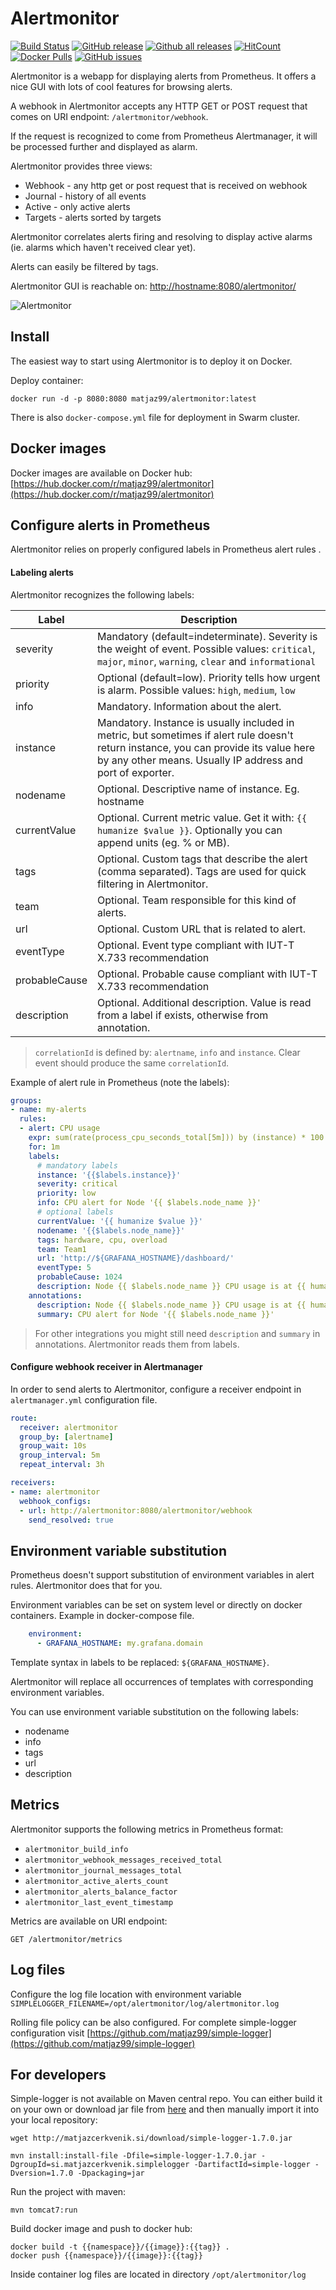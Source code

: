 # Alertmonitor

[![Build Status](https://semaphoreci.com/api/v1/matjaz99/alertmonitor/branches/master/shields_badge.svg)](https://semaphoreci.com/matjaz99/alertmonitor)
[![GitHub release](https://img.shields.io/github/release/matjaz99/alertmonitor.svg)](https://GitHub.com/matjaz99/alertmonitor/releases/)
[![Github all releases](https://img.shields.io/github/downloads/matjaz99/alertmonitor/total.svg)](https://GitHub.com/matjaz99/alertmonitor/releases/)
[![HitCount](http://hits.dwyl.io/matjaz99/alertmonitor.svg)](http://hits.dwyl.io/matjaz99/alertmonitor)
[![Docker Pulls](https://img.shields.io/docker/pulls/matjaz99/alertmonitor.svg)](https://hub.docker.com/r/matjaz99/alertmonitor)
[![GitHub issues](https://img.shields.io/github/issues/matjaz99/alertmonitor.svg)](https://GitHub.com/matjaz99/alertmonitor/issues/)

Alertmonitor is a webapp for displaying alerts from Prometheus. It offers a nice GUI with lots of cool features for browsing alerts.

A webhook in Alertmonitor accepts any HTTP GET or POST request that comes on URI endpoint: `/alertmonitor/webhook`.

If the request is recognized to come from Prometheus Alertmanager, it will be processed further and displayed as alarm.

Alertmonitor provides three views:
- Webhook - any http get or post request that is received on webhook
- Journal - history of all events
- Active - only active alerts
- Targets - alerts sorted by targets

Alertmonitor correlates alerts firing and resolving to display active alarms (ie. alarms which haven't received clear yet).

Alerts can easily be filtered by tags.

Alertmonitor GUI is reachable on: [http://hostname:8080/alertmonitor/](http://hostname:8080/alertmonitor/)

![Alertmonitor](docs/overview.png)


## Install

The easiest way to start using Alertmonitor is to deploy it on Docker.

Deploy container:

```
docker run -d -p 8080:8080 matjaz99/alertmonitor:latest
```

There is also `docker-compose.yml` file for deployment in Swarm cluster.

## Docker images

Docker images are available on Docker hub: [https://hub.docker.com/r/matjaz99/alertmonitor](https://hub.docker.com/r/matjaz99/alertmonitor)

## Configure alerts in Prometheus

Alertmonitor relies on properly configured labels in Prometheus alert rules .

#### Labeling alerts

Alertmonitor recognizes the following labels:

| Label       |      Description        |
|-------------|-------------------------|
| severity    | Mandatory (default=indeterminate). Severity is the weight of event. Possible values: `critical`, `major`, `minor`, `warning`, `clear` and `informational` |
| priority    | Optional (default=low). Priority tells how urgent is alarm. Possible values: `high`, `medium`, `low` |
| info        | Mandatory. Information about the alert. |
| instance    | Mandatory. Instance is usually included in metric, but sometimes if alert rule doesn't return instance, you can provide its value here by any other means. Usually IP address and port of exporter. |
| nodename    | Optional. Descriptive name of instance. Eg. hostname |
| currentValue | Optional. Current metric value. Get it with: `{{ humanize $value }}`. Optionally you can append units (eg. % or MB).
| tags        | Optional. Custom tags that describe the alert (comma separated). Tags are used for quick filtering in Alertmonitor. |
| team        | Optional. Team responsible for this kind of alerts. |
| url        | Optional. Custom URL that is related to alert. |
| eventType   | Optional. Event type compliant with IUT-T X.733 recommendation |
| probableCause | Optional. Probable cause compliant with IUT-T X.733 recommendation |
| description | Optional. Additional description. Value is read from a label if exists, otherwise from annotation. |

> `correlationId` is defined by: `alertname`, `info` and `instance`. Clear event should produce the same `correlationId`.

Example of alert rule in Prometheus (note the labels):

```yaml
groups:
- name: my-alerts
  rules:
  - alert: CPU usage
    expr: sum(rate(process_cpu_seconds_total[5m])) by (instance) * 100 > 80
    for: 1m
    labels:
      # mandatory labels
      instance: '{{$labels.instance}}'
      severity: critical
      priority: low
      info: CPU alert for Node '{{ $labels.node_name }}'
      # optional labels
      currentValue: '{{ humanize $value }}'
      nodename: '{{$labels.node_name}}'
      tags: hardware, cpu, overload
      team: Team1
      url: 'http://${GRAFANA_HOSTNAME}/dashboard/'
      eventType: 5
      probableCause: 1024
      description: Node {{ $labels.node_name }} CPU usage is at {{ humanize $value}}%.
    annotations:
      description: Node {{ $labels.node_name }} CPU usage is at {{ humanize $value}}%.
      summary: CPU alert for Node '{{ $labels.node_name }}'
```

> For other integrations you might still need `description` and `summary` in annotations. Alertmonitor reads them from labels.


#### Configure webhook receiver in Alertmanager

In order to send alerts to Alertmonitor, configure a receiver endpoint in `alertmanager.yml` configuration file.

```yaml
route:
  receiver: alertmonitor
  group_by: [alertname]
  group_wait: 10s
  group_interval: 5m
  repeat_interval: 3h

receivers:
- name: alertmonitor
  webhook_configs:
  - url: http://alertmonitor:8080/alertmonitor/webhook
    send_resolved: true
```

## Environment variable substitution

Prometheus doesn't support substitution of environment variables in alert rules. Alertmonitor does that for you.

Environment variables can be set on system level or directly on docker containers. Example in docker-compose file.

```yaml
    environment:
      - GRAFANA_HOSTNAME: my.grafana.domain
```

Template syntax in labels to be replaced: `${GRAFANA_HOSTNAME}`.

Alertmonitor will replace all occurrences of templates with corresponding environment variables.

You can use environment variable substitution on the following labels:
- nodename
- info
- tags
- url
- description

## Metrics

Alertmonitor supports the following metrics in Prometheus format:
- `alertmonitor_build_info`
- `alertmonitor_webhook_messages_received_total`
- `alertmonitor_journal_messages_total`
- `alertmonitor_active_alerts_count`
- `alertmonitor_alerts_balance_factor`
- `alertmonitor_last_event_timestamp`

Metrics are available on URI endpoint:

```
GET /alertmonitor/metrics
```

## Log files

Configure the log file location with environment variable `SIMPLELOGGER_FILENAME=/opt/alertmonitor/log/alertmonitor.log`

Rolling file policy can be also configured. For complete simple-logger configuration visit [https://github.com/matjaz99/simple-logger](https://github.com/matjaz99/simple-logger)

## For developers

Simple-logger is not available on Maven central repo. You can either build it on your own 
or download jar file from [here](http://matjazcerkvenik.si/download/simple-logger-1.6.4.jar) 
and then manually import it into your local repository:

```
wget http://matjazcerkvenik.si/download/simple-logger-1.7.0.jar

mvn install:install-file -Dfile=simple-logger-1.7.0.jar -DgroupId=si.matjazcerkvenik.simplelogger -DartifactId=simple-logger -Dversion=1.7.0 -Dpackaging=jar
```

Run the project with maven:

```
mvn tomcat7:run
```

Build docker image and push to docker hub:

```
docker build -t {{namespace}}/{{image}}:{{tag}} .
docker push {{namespace}}/{{image}}:{{tag}}
```

Inside container log files are located in directory `/opt/alertmonitor/log`
